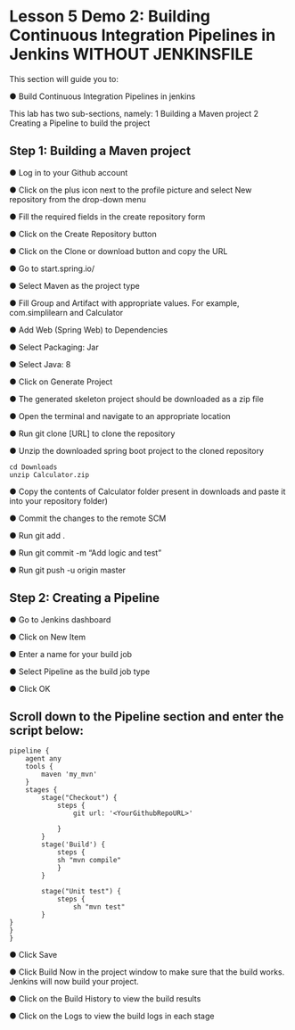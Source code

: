 # Lesson 5 Demo 2: Building Continuous Integration Pipelines in Jenkins WITHOUT JENKINSFILE

This section will guide you to: 

●	Build Continuous Integration Pipelines in jenkins

This lab has two sub-sections, namely:
   1 Building a Maven project
   2 Creating a Pipeline to build the project
     
## Step 1:  Building a Maven project

●	Log in to your Github account

●	Click on the plus icon next to the profile picture and select New repository from the drop-down menu
 


●	Fill the required fields in the create repository form

●	Click on the Create Repository button

●	Click on the Clone or download button and copy the URL

●	Go to start.spring.io/ 


●	Select Maven as the project type

●	Fill Group and Artifact with appropriate values. For example, com.simplilearn and Calculator

●	Add Web (Spring Web) to Dependencies

●	Select Packaging: Jar

●	Select Java: 8

●	Click on Generate Project

●	The generated skeleton project should be downloaded as a zip file

●	Open the terminal and navigate to an appropriate location

●	Run git clone [URL] to clone the repository

●	Unzip the downloaded spring boot project to the cloned repository

```
cd Downloads
unzip Calculator.zip

```

●	Copy the contents of Calculator folder present in downloads and paste it into your repository folder)

●	Commit the changes to the remote SCM

●	Run git add .

●	Run git commit -m “Add logic and test” 

●	Run git push -u origin master


## Step 2:  Creating a Pipeline

●	Go to Jenkins dashboard

●	Click on New Item

●	Enter a name for your build job

●	Select Pipeline as the build job type
 

●	Click OK

##	Scroll down to the Pipeline section and enter the script below:

```
pipeline {
	agent any
	tools {
    	maven 'my_mvn'
	}
	stages {
    	stage("Checkout") {   
        	steps {               	 
            	git url: '<YourGithubRepoURL>'          	 
           	 
        	}    
    	}
    	stage('Build') {
        	steps {
        	sh "mvn compile"  	 
        	}
    	}
   	 
    	stage("Unit test") {          	 
        	steps {  	 
            	sh "mvn test"          	 
       	}
}
}
}

```
●	Click Save
 

●	Click Build Now in the project window to make sure that the build works. Jenkins will now build your project.

●	Click on the Build History to view the build results

●	Click on the Logs to view the build logs in each stage







